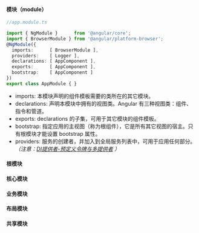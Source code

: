 #### 模块（module）
```typescript
//app.module.ts

import { NgModule }      from '@angular/core';
import { BrowserModule } from '@angular/platform-browser';
@NgModule({
  imports:      [ BrowserModule ],
  providers:    [ Logger ],
  declarations: [ AppComponent ],
  exports:      [ AppComponent ],
  bootstrap:    [ AppComponent ]
})
export class AppModule { }
```
- imports: 本模块声明的组件模板需要的类所在的其它模块。
- declarations: 声明本模块中拥有的视图类。Angular 有三种视图类：组件、指令和管道。
- exports: declarations 的子集，可用于其它模块的组件模板。
- bootstrap: 指定应用的主视图（称为根组件），它是所有其它视图的宿主。只有根模块才能设置 bootstrap 属性。
- providers: 服务的创建者，并加入到全局服务列表中，可用于应用任何部分。*（注意：[DI提供者-预定义令牌与多提供者](https://angular.cn/guide/dependency-injection-providers#non-class-dependencies) ）*

#### 根模块


#### 核心模块


#### 业务模块


#### 布局模块


#### 共享模块
